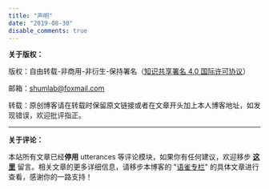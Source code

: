 ```yaml
---
title: "声明"
date: "2019-08-30"
disable_comments: true
---
```


**关于版权：**

版权：自由转载-非商用-非衍生-保持署名（[知识共享署名 4.0 国际许可协议](https://creativecommons.org/licenses/by-nc-sa/4.0/)）

邮箱：shumlab@foxmail.com

转载：原创博客请在转载时保留原文链接或者在文章开头加上本人博客地址，如发现错误，欢迎批评指正。

***

**关于评论：**

本站所有文章已经**停用** utterances 等评论模块，如果你有任何建议，欢迎移步 **[这里](https://www.yuque.com/shenweiyan/wow/omzk7b)** 留言。相关文章的更多详细信息，请移步本博客的 "[语雀专栏](https://www.yuque.com/shenweiyan)" 的具体文章进行查看，感谢你的一路支持！
